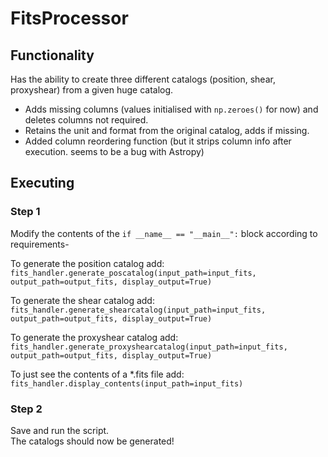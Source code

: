 # FitsProcessor

## Functionality
Has the ability to create three different catalogs (position, shear, proxyshear) from a given huge catalog.
- Adds missing columns (values initialised with `np.zeroes()` for now) and deletes columns not required.
- Retains the unit and format from the original catalog, adds if missing.
- Added column reordering function (but it strips column info after execution. seems to be a bug with Astropy)

## Executing

### Step 1
Modify the contents of the `if __name__ == "__main__":` block according to requirements-

To generate the position catalog add:\
`fits_handler.generate_poscatalog(input_path=input_fits, output_path=output_fits, display_output=True)`

To generate the shear catalog add:\
`fits_handler.generate_shearcatalog(input_path=input_fits, output_path=output_fits, display_output=True)`

To generate the proxyshear catalog add:\
`fits_handler.generate_proxyshearcatalog(input_path=input_fits, output_path=output_fits, display_output=True)`

To just see the contents of a *.fits file add:\
`fits_handler.display_contents(input_path=input_fits)`

### Step 2

Save and run the script.\
The catalogs should now be generated!
